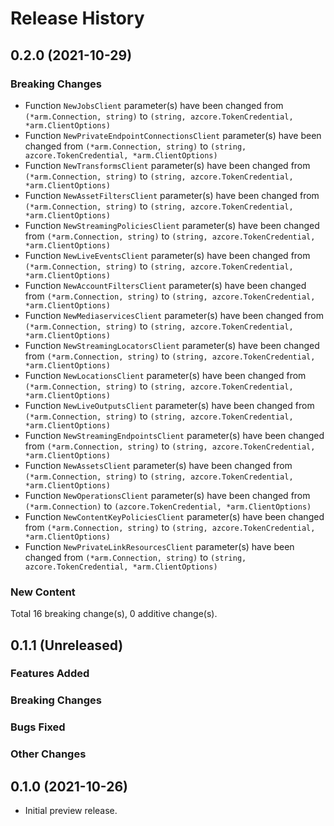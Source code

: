 # Release History

## 0.2.0 (2021-10-29)
### Breaking Changes

- Function `NewJobsClient` parameter(s) have been changed from `(*arm.Connection, string)` to `(string, azcore.TokenCredential, *arm.ClientOptions)`
- Function `NewPrivateEndpointConnectionsClient` parameter(s) have been changed from `(*arm.Connection, string)` to `(string, azcore.TokenCredential, *arm.ClientOptions)`
- Function `NewTransformsClient` parameter(s) have been changed from `(*arm.Connection, string)` to `(string, azcore.TokenCredential, *arm.ClientOptions)`
- Function `NewAssetFiltersClient` parameter(s) have been changed from `(*arm.Connection, string)` to `(string, azcore.TokenCredential, *arm.ClientOptions)`
- Function `NewStreamingPoliciesClient` parameter(s) have been changed from `(*arm.Connection, string)` to `(string, azcore.TokenCredential, *arm.ClientOptions)`
- Function `NewLiveEventsClient` parameter(s) have been changed from `(*arm.Connection, string)` to `(string, azcore.TokenCredential, *arm.ClientOptions)`
- Function `NewAccountFiltersClient` parameter(s) have been changed from `(*arm.Connection, string)` to `(string, azcore.TokenCredential, *arm.ClientOptions)`
- Function `NewMediaservicesClient` parameter(s) have been changed from `(*arm.Connection, string)` to `(string, azcore.TokenCredential, *arm.ClientOptions)`
- Function `NewStreamingLocatorsClient` parameter(s) have been changed from `(*arm.Connection, string)` to `(string, azcore.TokenCredential, *arm.ClientOptions)`
- Function `NewLocationsClient` parameter(s) have been changed from `(*arm.Connection, string)` to `(string, azcore.TokenCredential, *arm.ClientOptions)`
- Function `NewLiveOutputsClient` parameter(s) have been changed from `(*arm.Connection, string)` to `(string, azcore.TokenCredential, *arm.ClientOptions)`
- Function `NewStreamingEndpointsClient` parameter(s) have been changed from `(*arm.Connection, string)` to `(string, azcore.TokenCredential, *arm.ClientOptions)`
- Function `NewAssetsClient` parameter(s) have been changed from `(*arm.Connection, string)` to `(string, azcore.TokenCredential, *arm.ClientOptions)`
- Function `NewOperationsClient` parameter(s) have been changed from `(*arm.Connection)` to `(azcore.TokenCredential, *arm.ClientOptions)`
- Function `NewContentKeyPoliciesClient` parameter(s) have been changed from `(*arm.Connection, string)` to `(string, azcore.TokenCredential, *arm.ClientOptions)`
- Function `NewPrivateLinkResourcesClient` parameter(s) have been changed from `(*arm.Connection, string)` to `(string, azcore.TokenCredential, *arm.ClientOptions)`

### New Content


Total 16 breaking change(s), 0 additive change(s).


## 0.1.1 (Unreleased)

### Features Added

### Breaking Changes

### Bugs Fixed

### Other Changes

## 0.1.0 (2021-10-26)

- Initial preview release.
